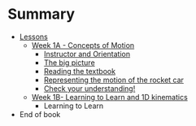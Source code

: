 # Summary

* [Lessons](README.md)
  * [Week 1A - Concepts of Motion](week-1.md)
    * [Instructor and Orientation](week-1/instructor.md)
    * [The big picture](week-1/the-big-picture.md)
    * [Reading the textbook](week-1/reading-the-textbook.md)
    * [Representing the motion of the rocket car](week-1/representing-the-motion-of-the-rocket-car.md)
    * [Check your understanding!](week-1/check-your-understanding.md)
  * [Week 1B- Learning to Learn and 1D kinematics](week-1/week-1b-learning-to-learn-and-1d-kinematics.md)
    * Learning to Learn
* End of book

